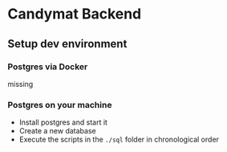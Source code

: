 # Candymat Backend

## Setup dev environment

### Postgres via Docker
missing

### Postgres on your machine
* Install postgres and start it
* Create a new database
* Execute the scripts in the `./sql` folder in chronological order
